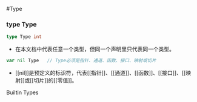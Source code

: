#Type 

### type Type

```go
type Type int
```

* 在本文档中代表任意一个类型，但同一个声明里只代表同一个类型。

```go
var nil Type   // Type必须是指针、通道、函数、接口、映射或切片
```

* [[nil]]是预定义的标识符，代表[[指针]]、[[通道]]、[[函数]]、[[接口]]、[[映射]]或[[切片]]的[[零值]]。

Builtin Types